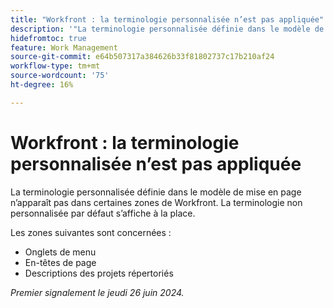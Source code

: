 ```yaml
---
title: "Workfront : la terminologie personnalisée n’est pas appliquée"
description: '"La terminologie personnalisée définie dans le modèle de mise en page n’apparaît pas dans certaines zones de Workfront. La terminologie non personnalisée par défaut s’affiche à la place.  »'
hidefromtoc: true
feature: Work Management
source-git-commit: e64b507317a384626b33f81802737c17b210af24
workflow-type: tm+mt
source-wordcount: '75'
ht-degree: 16%

---
```



# Workfront : la terminologie personnalisée n’est pas appliquée

La terminologie personnalisée définie dans le modèle de mise en page n’apparaît pas dans certaines zones de Workfront. La terminologie non personnalisée par défaut s’affiche à la place.

Les zones suivantes sont concernées :

* Onglets de menu
* En-têtes de page
* Descriptions des projets répertoriés

_Premier signalement le jeudi 26 juin 2024._
